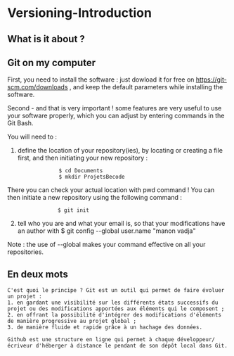 # Versioning-Introduction

## What is it about ? 

## Git on my computer 

First, you need to install the software : just dowload it for free on https://git-scm.com/downloads , and keep the default parameters while installing the software. 

Second - and that is very important ! some features are very useful to use your software properly, which you can adjust by entering commands in the Git Bash. 

You will need to : 
1. define the location of your repository(ies), by locating or creating a file first, and then initiating your new repository :

                    $ cd Documents
                    $ mkdir ProjetsBecode

There you can check your actual location with pwd command ! 
You can then initiate a new repository using the following command : 

                    $ git init



2. tell who you are and what your email is, so that your modifications have an author with
                                                 $ git config --global user.name "manon vadja" 
                                                 

Note : the use of --global makes your command effective on all your repositories. 


## En deux mots

```
C'est quoi le principe ? Git est un outil qui permet de faire évoluer un projet : 
1. en gardant une visibilité sur les différents états successifs du projet ou des modifications apportées aux éléments qui le composent ;
2. en offrant la possibilité d'intégrer des modifications d'éléments de manière progressive au projet global ;
3. de manière fluide et rapide grâce à un hachage des données.

Github est une structure en ligne qui permet à chaque développeur/écriveur d'héberger à distance le pendant de son dépôt local dans Git. 
